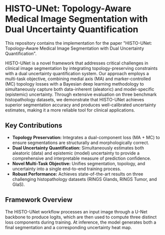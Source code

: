 # HISTO-UNet: Topology-Aware Medical Image Segmentation with Dual Uncertainty Quantification

This repository contains the implementation for the paper "HISTO-UNet: Topology-Aware Medical Image Segmentation with Dual Uncertainty Quantification".



HISTO-UNet is a novel framework that addresses critical challenges in clinical image segmentation by integrating topology-preserving constraints with a dual uncertainty quantification system. Our approach employs a multi-task objective, combining medial axis (MA) and marker-controlled (MC) topology losses with a Bayesian deep learning methodology to simultaneously capture both data-inherent (aleatoric) and model-specific (epistemic) uncertainty. Through extensive evaluation on three benchmark histopathology datasets, we demonstrate that HISTO-UNet achieves superior segmentation accuracy and produces well-calibrated uncertainty estimates, making it a more reliable tool for clinical applications.

## Key Contributions

-   **Topology Preservation:** Integrates a dual-component loss (MA + MC) to ensure segmentations are structurally and morphologically correct.
-   **Dual Uncertainty Quantification:** Simultaneously estimates both aleatoric (data) and epistemic (model) uncertainty to provide a comprehensive and interpretable measure of prediction confidence.
-   **Novel Multi-Task Objective:** Unifies segmentation, topology, and uncertainty into a single end-to-end training process.
-   **Robust Performance:** Achieves state-of-the-art results on three challenging histopathology datasets (RINGS Glands, RINGS Tumor, and GlaS).

## Framework Overview

The HISTO-UNet workflow processes an input image through a U-Net backbone to produce logits, which are then used to compute three distinct loss components during training. At inference, the model generates both a final segmentation and a corresponding uncertainty heat map.
